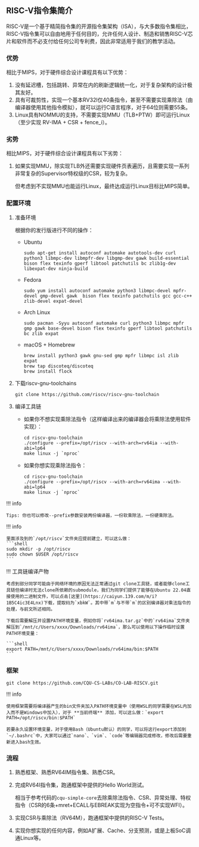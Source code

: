 ## RISC-V指令集简介

RISC-V是一个基于精简指令集的开源指令集架构（ISA），与大多数指令集相比，RISC-V指令集可以自由地用于任何目的，允许任何人设计、制造和销售RISC-V芯片和软件而不必支付给任何公司专利费，因此非常适用于我们的教学活动。

### 优势

相比于MIPS，对于硬件综合设计课程具有以下优势：

1. 没有延迟槽，包括跳转、异常在内的刷新逻辑统一化，对于复杂架构的设计极其友好。
2. 具有可裁剪性，实现一个基本RV32I仅40条指令，甚至不需要实现乘除法（由编译器使用其他指令模拟），就可以运行C语言程序，对于64位则需要55条。
3. Linux具有NOMMU的支持，不需要实现MMU（TLB+PTW）即可运行Linux（至少实现 RV-IMA + CSR + fence_i）。

### 劣势

相比MIPS，对于硬件综合设计课程具有以下劣势：

1. 如果实现MMU，除实现TLB外还需要实现硬件页表遍历，且需要实现一系列非常复杂的Supervisor特权级的CSR，较为复杂。
    
    但考虑到不实现MMU也能运行Linux，最终达成运行Linux目标比MIPS简单。

### 配置环境

1. 准备环境

    根据你的发行版进行不同的操作：

    - Ubuntu
        ```shell
        sudo apt-get install autoconf automake autotools-dev curl python3 libmpc-dev libmpfr-dev libgmp-dev gawk build-essential bison flex texinfo gperf libtool patchutils bc zlib1g-dev libexpat-dev ninja-build
        ```

    - Fedora
        ```shell
        sudo yum install autoconf automake python3 libmpc-devel mpfr-devel gmp-devel gawk  bison flex texinfo patchutils gcc gcc-c++ zlib-devel expat-devel
        ```

    - Arch Linux
        ```shell
        sudo pacman -Syyu autoconf automake curl python3 libmpc mpfr gmp gawk base-devel bison flex texinfo gperf libtool patchutils bc zlib expat
        ```

    - macOS + Homebrew

        ```shell
        brew install python3 gawk gnu-sed gmp mpfr libmpc isl zlib expat
        brew tap discoteq/discoteq
        brew install flock
        ```

2. 下载riscv-gnu-toolchains

    ```shell
    git clone https://github.com/riscv/riscv-gnu-toolchain
    ```

3. 编译工具链

    - 如果你不想实现乘除法指令（这样编译出来的编译器会将乘除法使用软件实现）：

        ```shell
        cd riscv-gnu-toolchain
        ./configure --prefix=/opt/riscv --with-arch=rv64ia --with-abi=lp64
        make linux -j `nproc`
        ```

    - 如果你想实现乘除法指令：

        ```shell
        cd riscv-gnu-toolchain
        ./configure --prefix=/opt/riscv --with-arch=rv64ima --with-abi=lp64
        make linux -j `nproc`
        ```

!!! info

    Tips: 你也可以修改--prefix参数安装两份编译器，一份软乘除法，一份硬乘除法。

!!! info

    里面涉及到的`/opt/riscv`文件夹应提前建立，可以这么做：
    ```shell
    sudo mkdir -p /opt/riscv
    sudo chown $USER /opt/riscv
    ```

!!! 工具链编译产物

    考虑到部分同学可能由于网络环境的原因无法正常通过git clone工具链，或者能够clone工具链但编译时无法clone所依赖的submodule，我们为同学们提供了能够在Ubuntu 22.04直接使用的二进制文件，可以点击[这里](https://caiyun.139.com/m/i?1B5C4ic3E4Lnx)下载，提取码为`xbkW`。其中带`m`与不带`m`的区别编译器对乘法指令的处理，与前文所述相同。

    下载后需要解压并设置PATH环境变量，例如你将`rv64ima.tar.gz`中的`rv64ima`文件夹解压到`/mnt/c/Users/xxxx/Downloads/rv64ima`，那么可以使用以下操作临时设置PATH环境变量：

    ```shell
    export PATH=/mnt/c/Users/xxxx/Downloads/rv64ima/bin:$PATH
    ```

### 框架

```shell
git clone https://github.com/CQU-CS-LABs/CO-LAB-RISCV.git
```

!!! info
    
    使用框架需要将编译器产生的bin文件夹加入PATH环境变量中（使用WSL的同学需要在WSL内加入而不是Windows中加入），对于 **当前终端** 添加，可以这么做：`export PATH=/opt/riscv/bin:$PATH`

    若要永久设置环境变量，对于使用Bash（Ubuntu默认）的同学，可以将这行export添加到`~/.bashrc`中，大家可以通过`nano`、`vim`、`code`等编辑器完成修改，修改后需要重新进入bash生效。

### 流程

1. 熟悉框架、熟悉RV64IM指令集、熟悉CSR。

2. 完成RV64I指令集，跑通框架中提供的Hello World测试。

    相当于参考代码的`cqu-simple-core`去除乘除法指令、CSR、异常处理、特权指令（CSR的6条+mret+ECALL与EBREAK实现为空指令+可不实现WFI）。

3. 实现CSR与乘除法（RV64M），跑通框架中提供的RISC-V Tests。

4. 实现你想实现的任何内容，例如A扩展、Cache、分支预测，或是上板SoC调通Linux等。